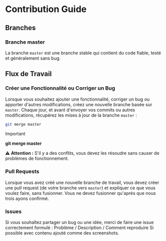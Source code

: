# Contribution Guide

## Branches

### Branche master
La branche `master` est une branche stable qui contient du code fiable, testé et généralement sans bug.

## Flux de Travail

### Créer une Fonctionnalité ou Corriger un Bug
Lorsque vous souhaitez ajouter une fonctionnalité, corriger un bug ou apporter d'autres modifications, créez une nouvelle branche basée sur `master`. Chaque jour, et avant d'envoyer vos commits ou autres modifications, récupérez les mises à jour de la branche `master` :

```bash
git merge master
```

> [!IMPORTANT]  
> **git merge master**


⚠️ **Attention :** S'il y a des conflits, vous devez les résoudre sans causer de problèmes de fonctionnement.

### Pull Requests
Lorsque vous avez créé une nouvelle branche de travail, vous devez créer une pull request (de votre branche vers `master`) et expliquer ce que vous voulez faire, sans fusionner. Vous ne devez fusionner qu'après que nous trois ayons confirmé.

### Issues
Si vous souhaîtez partager un bug ou une idée, merci de faire une issue correctement formulé : Problème / Description / Comment reproduire
Si possible avec contenu ajouté comme des screenshots.